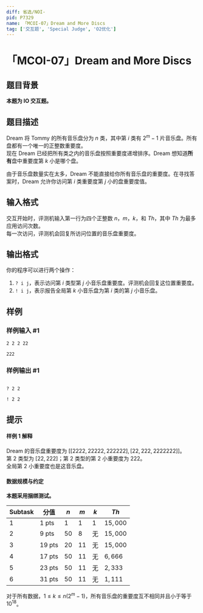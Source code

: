 ```yaml
---
diff: 省选/NOI-
pid: P7329
name: 「MCOI-07」Dream and More Discs
tag: ['交互题', 'Special Judge', 'O2优化']
---
```

# 「MCOI-07」Dream and More Discs
## 题目背景

**本题为 IO 交互题。**
## 题目描述

Dream 将 Tommy 的所有音乐盘分为 $n$ 类，其中第 $i$ 类有 $2^m-1$ 片音乐盘。所有盘都有一个唯一的正整数重要度。  
现在 Dream 已经把所有类之内的音乐盘按照重要度递增排序。Dream 想知道**所有**盘中重要度第 $k$ 小是哪个盘。

由于音乐盘数量实在太多，Dream 不能直接给你所有音乐盘的重要度。在寻找答案时，Dream 允许你访问第 $i$ 类重要度第 $j$ 小的盘重要度值。
## 输入格式

交互开始时，评测机输入第一行为四个正整数 $n$，$m$，$k$，和 $Th$，其中 $Th$ 为最多应用访问次数。  
每一次访问，评测机会回复所访问位置的音乐盘重要度。
## 输出格式

你的程序可以进行两个操作：

 1. `? i j`，表示访问第 $i$ 类型第 $j$ 小音乐盘重要度。评测机会回复这位置重要度。
 2. `! i j`，表示报告全局第 $k$ 小音乐盘为第 $i$ 类的第 $j$ 小音乐盘。
## 样例

### 样例输入 #1
```
2 2 2 22

222
```
### 样例输出 #1
```

? 2 2

! 2 2
```
## 提示

#### 样例 1 解释

Dream 的音乐盘重要度为 $[[2222,22222,222222],[22,222,2222222]]$。  
第 2 类型为 $[22,222]$；第 2 类型的第 2 小重要度为 $222$。  
全局第 2 小重要度也是这音乐盘。

#### 数据规模与约定

**本题采用捆绑测试。**

|  Subtask | 分值 | $n$ | $m$ | $k$ | $Th$ |
| ----------- | ----------- | ----------- | ----------- | ----------- | ----------- |
| 1 | 1 pts | $1$ | $1$| $1$| $15,000$ |
| 2 | 9 pts | $50$ | $8$ | 无 | $15,000$ |
| 3 | 19 pts | $20$ | $11$ | 无 | $15,000$ |
| 4 | 17 pts | $50$ | $11$ | 无 | $6,666$ |
| 5 | 23 pts | $50$ | $11$ | 无 | $2,333$ |
| 6 | 31 pts | $50$ | $11$ | 无 | $1,111$ |

对于所有数据，$1\le k\le n(2^m-1)$，所有音乐盘的重要度互不相同并且小于等于 $10^{18}$。

